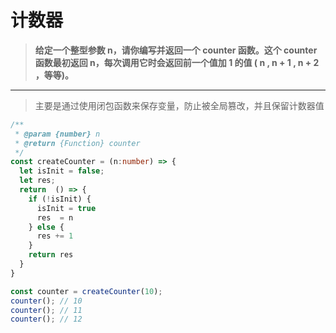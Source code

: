 # 计数器

> **给定一个整型参数 n，请你编写并返回一个 counter 函数。这个 counter 函数最初返回 n，每次调用它时会返回前一个值加 1 的值 ( n , n + 1 , n + 2 ，等等)。**
---
> 主要是通过使用闭包函数来保存变量，防止被全局篡改，并且保留计数器值

```typeScript
/**
 * @param {number} n
 * @return {Function} counter
 */
const createCounter = (n:number) => {
  let isInit = false;
  let res;
  return  () => {
    if (!isInit) {
      isInit = true
      res  = n
    } else {
      res += 1
    }
    return res
  }
}

const counter = createCounter(10);
counter(); // 10
counter(); // 11
counter(); // 12
```
